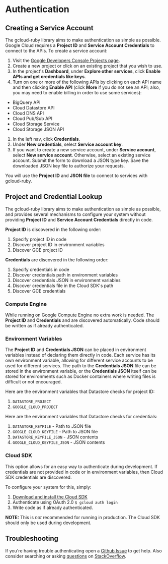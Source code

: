 # Authentication

## Creating a Service Account

The gcloud-ruby library aims to make authentication as simple as possible. Google Cloud requires a **Project ID** and **Service Account Credentials** to connect to the APIs. To create a service account:

1. Visit the [Google Developers Console Projects page](https://console.developers.google.com/project).
1. Create a new project or click on an existing project that you wish to use.
1. In the project's **Dashboard**, under **Explore other services**, click **Enable APIs and get credentials like keys**.
1. Turn on one or more of the following APIs by clicking on each API name and then clicking **Enable API** (click **More** if you do not see an API; also, you may need to enable billing in order to use some services):
  * BigQuery API
  * Cloud Datastore API
  * Cloud DNS API
  * Cloud Pub/Sub API
  * Cloud Storage Service
  * Cloud Storage JSON API
1. In the left nav, click **Credentials**.
1. Under **New credentials**, select **Service account key**.
1. If you want to create a new service account, under **Service account**, select **New service account**. Otherwise, select an existing service account. Submit the form to download a JSON type key. Save the downloaded JSON key file to authorize your requests.

You will use the **Project ID** and **JSON file** to connect to services with gcloud-ruby.

## Project and Credential Lookup

The gcloud-ruby library aims to make authentication as simple as possible, and provides several mechanisms to configure your system without providing **Project ID** and **Service Account Credentials** directly in code.

**Project ID** is discovered in the following order:

1. Specify project ID in code
2. Discover project ID in environment variables
3. Discover GCE project ID

**Credentials** are discovered in the following order:

1. Specify credentials in code
2. Discover credentials path in environment variables
3. Discover credentials JSON in environment variables
4. Discover credentials file in the Cloud SDK's path
5. Discover GCE credentials

### Compute Engine

While running on Google Compute Engine no extra work is needed. The **Project ID** and **Credentials** and are discovered automatically. Code should be written as if already authenticated.

### Environment Variables

The **Project ID** and **Credentials JSON** can be placed in environment variables instead of declaring them directly in code. Each service has its own environment variable, allowing for different service accounts to be used for different services. The path to the **Credentials JSON** file can be stored in the environment variable, or the **Credentials JSON** itself can be stored for environments such as Docker containers where writing files is difficult or not encouraged.

Here are the environment variables that Datastore checks for project ID:

1. `DATASTORE_PROJECT`
2. `GOOGLE_CLOUD_PROJECT`

Here are the environment variables that Datastore checks for credentials:

1. `DATASTORE_KEYFILE` - Path to JSON file
2. `GOOGLE_CLOUD_KEYFILE` - Path to JSON file
3. `DATASTORE_KEYFILE_JSON` - JSON contents
4. `GOOGLE_CLOUD_KEYFILE_JSON` - JSON contents

### Cloud SDK

This option allows for an easy way to authenticate during development. If credentials are not provided in code or in environment variables, then Cloud SDK credentials are discovered.

To configure your system for this, simply:

1. [Download and install the Cloud SDK](https://cloud.google.com/sdk)
2. Authenticate using OAuth 2.0 `$ gcloud auth login`
3. Write code as if already authenticated.

**NOTE:** This is _not_ recommended for running in production. The Cloud SDK should only be used during development.

## Troubleshooting

If you're having trouble authenticating open a [Github Issue](https://github.com/GoogleCloudPlatform/gcloud-ruby/issues/new?title=Authentication+question) to get help.  Also consider searching or asking [questions](http://stackoverflow.com/questions/tagged/gcloud-ruby) on [StackOverflow](http://stackoverflow.com).
